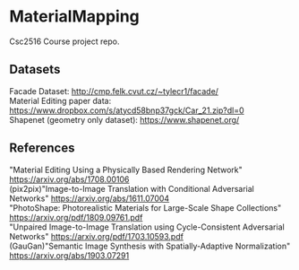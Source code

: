 # MaterialMapping
Csc2516 Course project repo.




## Datasets

Facade Dataset: http://cmp.felk.cvut.cz/~tylecr1/facade/  
Material Editing paper data: https://www.dropbox.com/s/atycd58bnp37gck/Car_21.zip?dl=0  
Shapenet (geometry only dataset): https://www.shapenet.org/  

## References

"Material Editing Using a Physically Based Rendering Network" https://arxiv.org/abs/1708.00106  
(pix2pix)"Image-to-Image Translation with Conditional Adversarial Networks" https://arxiv.org/abs/1611.07004  
"PhotoShape: Photorealistic Materials for Large-Scale Shape Collections" https://arxiv.org/pdf/1809.09761.pdf  
"Unpaired Image-to-Image Translation
using Cycle-Consistent Adversarial Networks" https://arxiv.org/pdf/1703.10593.pdf  
(GauGan)"Semantic Image Synthesis with Spatially-Adaptive Normalization" https://arxiv.org/abs/1903.07291

